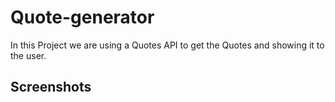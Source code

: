 # Quote-generator
In this Project we are using a Quotes API to get the Quotes and showing it to the user.
<br>

## Screenshots

